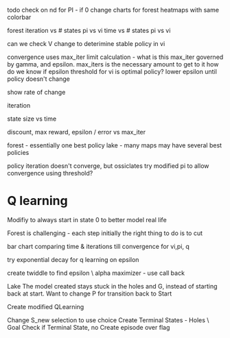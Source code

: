 todo
check on nd for PI - if 0
change charts for forest
heatmaps with same colorbar

forest 
iteration vs # states pi vs vi
time vs # states pi vs vi

can we check V change to deterimine stable policy in vi


convergence uses max_iter limit calculation - what is this
max_iter governed by gamma, and epsilon.  max_iters is the necessary amount to get to it
how do we know if epsilon threshold for vi is optimal policy?
lower epsilon until policy doesn't change

show rate of change

iteration 

state size vs time

discount, max reward, epsilon / error vs max_iter

forest - essentially one best policy
lake - many maps may have several best policies



policy iteration doesn't converge, but ossiclates
try modified pi to allow convergence using threshold?

# Q learning
    
Modifiy to always start in state 0 to better model real life

Forest is challenging - each step initially the right thing to do is to cut

bar chart comparing time & iterations till convergence for vi,pi, q

try exponential decay for q learning on epsilon

create twiddle to find epsilon \ alpha maximizer - use call back

Lake
The model created stays stuck in the holes and G, instead of starting back at start.
Want to change P for transition back to Start

Create modified QLearning

Change S_new selection to use choice
Create Terminal States - Holes \ Goal 
Check if Terminal State, no 
Create episode over flag 